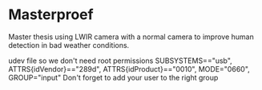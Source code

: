 # Masterproef
Master thesis using LWIR camera with a normal camera to improve human detection in bad weather conditions.


udev file so we don't need root permissions
	SUBSYSTEMS=="usb", ATTRS{idVendor}=="289d", ATTRS{idProduct}=="0010", MODE="0660", GROUP="input"
Don't forget to add your user to the right group
